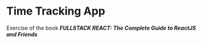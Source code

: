 # Time Tracking App
Exercise of the book **_FULLSTACK REACT: The Complete Guide to ReactJS and Friends_**
